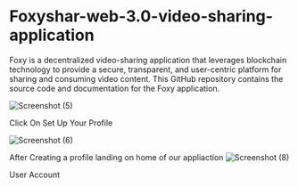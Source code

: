 # Foxyshar-web-3.0-video-sharing-application
Foxy is a decentralized video-sharing application that leverages blockchain technology to provide a secure, transparent, and user-centric platform for sharing and consuming video content. This GitHub repository contains the source code and documentation for the Foxy application.

![Screenshot (5)](https://github.com/sakshee23/Foxyshar-web-3.0-video-sharing-application/assets/69386473/c027f538-0150-4eac-b3b6-6d4a8be9f26e)

Click On Set Up Your Profile

![Screenshot (6)](https://github.com/sakshee23/Foxyshar-web-3.0-video-sharing-application/assets/69386473/84c39745-4439-4136-af6b-9df4e77ca31c)


After Creating a profile landing on home of our appliaction
![Screenshot (8)](https://github.com/sakshee23/Foxyshar-web-3.0-video-sharing-application/assets/69386473/72e953b5-553c-4716-b3fb-9c0e32f09522)

User Account 
